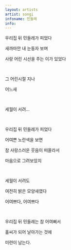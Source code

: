 ```yaml
---
layout: artists
artist: songi
infoname: 민들레
info: 
---
```

<article class="work">
<p>우리집 뒤 민들레가 피었다</p>
<p>새까마안 내 눈동자 보며</p>
<p>사랑 어린 시선을 주는 이가 있었다</p><br>
<p>그 어린시절 지나</p>
<p>어느새</p><br>
<p>세월이 서려…</p><br>
<p>우리집 뒤 민들레가 피었다</p>
<p>어여쁜 노란색을 보면</p>
<p>참 사랑스러운 웃음이 떠올라서</p>
<p>마음으로 그려보았지</p><br>
<p>세월이 서려도</p>
<p>여전히 밝은 모양새였다</p>
<p>어여쁘다, 어여쁘다</p><br>
<p>우리집 뒤 민들레는 참 어여뻐서</p>
<p>홀씨가 되어 날아가는 것에</p>
<p>미련이 남는다.</p>
</article>